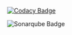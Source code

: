 [![Codacy Badge](https://api.codacy.com/project/badge/Grade/c9fb598ab2fd4e00b2c3a11a611fed7f)](https://www.codacy.com/app/juanesech/tureceta-backend?utm_source=github.com&amp;utm_medium=referral&amp;utm_content=juanesech/tureceta-backend&amp;utm_campaign=Badge_Grade)

![Sonarqube Badge](https://sonarcloud.io/api/project_badges/measure?project=tureceta-backend&metric=alert_status)
